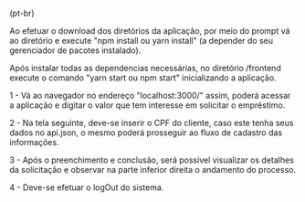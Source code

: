 (pt-br)

Ao efetuar o download dos diretórios da aplicação, por meio do prompt vá ao diretório e execute "npm install ou yarn install" (a depender do seu gerenciador de pacotes instalado).

Após instalar todas as dependencias necessárias, no diretório /frontend execute o comando "yarn start ou npm start" inicializando a aplicação.

1 - Vá ao navegador no endereço "localhost:3000/" assim, poderá acessar a aplicação e digitar o valor que tem interesse em solicitar o empréstimo.

2 - Na tela seguinte, deve-se inserir o CPF do cliente, caso este tenha seus dados no api.json, o mesmo poderá prosseguir ao fluxo de cadastro das informações. 

3 - Após o preenchimento e conclusão, será possível visualizar os detalhes da solicitação e observar na parte inferior direita o andamento do processo.

4 - Deve-se efetuar o logOut do sistema.
